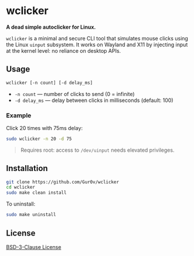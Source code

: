 # wclicker

**A dead simple autoclicker for Linux.**

`wclicker` is a minimal and secure CLI tool that simulates mouse clicks using the Linux `uinput` subsystem. It works on Wayland and X11 by injecting input at the kernel level: no reliance on desktop APIs.

## Usage

```bash
wclicker [-n count] [-d delay_ms]
````

* `-n count` — number of clicks to send (0 = infinite)
* `-d delay_ms` — delay between clicks in milliseconds (default: 100)

### Example

Click 20 times with 75ms delay:

```bash
sudo wclicker -n 20 -d 75
```

> Requires root: access to `/dev/uinput` needs elevated privileges.

## Installation

```bash
git clone https://github.com/Gur0v/wclicker
cd wclicker
sudo make clean install
```

To uninstall:

```bash
sudo make uninstall
```

## License

[BSD-3-Clause License](LICENSE)

